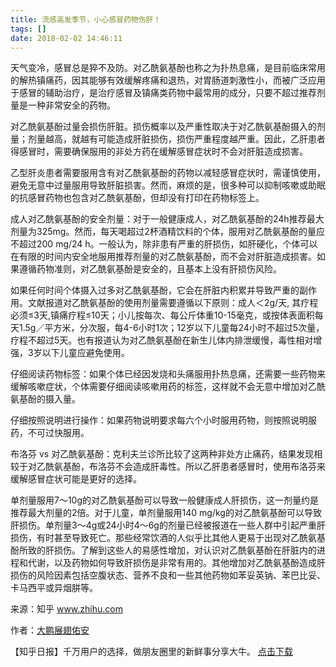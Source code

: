 ```yaml
---
title: 流感高发季节，小心感冒药物伤肝！
tags: []
date: 2018-02-02 14:46:11
---
```


天气变冷，感冒总是猝不及防。对乙酰氨基酚也称之为扑热息痛，是目前临床常用的解热镇痛药，因其能够有效缓解疼痛和退热，对胃肠道刺激性小，而被广泛应用于感冒的辅助治疗，是治疗感冒及镇痛类药物中最常用的成分，只要不超过推荐剂量是一种非常安全的药物。

对乙酰氨基酚过量会损伤肝脏。损伤概率以及严重性取决于对乙酰氨基酚摄入的剂量；剂量越高，就越有可能造成肝脏损伤，损伤严重程度越严重。因此，乙肝患者得感冒时，需要确保服用的非处方药在缓解感冒症状时不会对肝脏造成损害。

乙型肝炎患者需要服用含有对乙酰氨基酚的药物以减轻感冒症状时，需谨慎使用，避免无意中过量服用导致肝脏损害。然而，麻烦的是，很多种可以抑制咳嗽或助眠的抗感冒药物也包含对乙酰氨基酚，但却没有打印在药物标签上。

成人对乙酰氨基酚的安全剂量：对于一般健康成人，对乙酰氨基酚的24h推荐最大剂量为325mg。然而，每天喝超过2杯酒精饮料的个体，服用对乙酰氨基酚的量应不超过200 mg/24 h。一般认为，除非患有严重的肝损伤，如肝硬化，个体可以在有限的时间内安全地服用推荐剂量的对乙酰氨基酚，而不会对肝脏造成损害。如果遵循药物准则，对乙酰氨基酚是安全的，且基本上没有肝损伤风险。

如果任何时间个体摄入过多对乙酰氨基酚，它会在肝脏内积累并导致严重的副作用。文献报道对乙酰氨基酚的使用剂量需要遵循以下原则：成人＜2g/天, 其疗程必须≤3天,镇痛疗程≤10天；小儿按每次、每公斤体重10-15毫克，或按体表面积每天1.5g／平方米，分次服，每4-6小时1次；12岁以下儿童每24小时不超过5次量，疗程不超过5天。也有报道认为对乙酰氨基酚在新生儿体内排泄缓慢，毒性相对增强，3岁以下儿童应避免使用。

仔细阅读药物标签：如果个体已经因发烧和头痛服用扑热息痛，还需要一些药物来缓解咳嗽症状，个体需要仔细阅读咳嗽用药的标签，这样就不会无意中增加对乙酰氨基酚的摄入量。

仔细按照说明进行操作：如果药物说明要求每六个小时服用药物，则按照说明服药，不可过快服用。

布洛芬 vs 对乙酰氨基酚：克利夫兰诊所比较了这两种非处方止痛药，结果发现相较于对乙酰氨基酚，布洛芬不会造成肝毒性。所以乙肝患者感冒时，使用布洛芬来缓解感冒症状可能是更好的选择。

单剂量服用7～10g的对乙酰氨基酚可以导致一般健康成人肝损伤，这一剂量约是推荐最大剂量的2倍。对于儿童，单剂量服用140 mg/kg的对乙酰氨基酚可以导致肝损伤。单剂量3～4g或24小时4～6g的剂量已经被报道在一些人群中引起严重肝损伤，有时甚至导致死亡。那些经常饮酒的人似乎比其他人更易于出现对乙酰氨基酚所致的肝损伤。了解到这些人的易感性增加，对认识对乙酰氨基酚在肝脏内的进程和代谢，以及药物如何导致肝损伤是非常有用的。其他增加对乙酰氨基酚造成肝损伤的风险因素包括空腹状态、营养不良和一些其他药物如苯妥英钠、苯巴比妥、卡马西平或异烟肼等。

来源：知乎 www.zhihu.com

作者：[大鹏展翅佑安](http://www.zhihu.com/people/da-peng-zhan-chi-you-an?utm_campaign=rss&utm_medium=rss&utm_source=rss&utm_content=author)

【知乎日报】千万用户的选择，做朋友圈里的新鲜事分享大牛。
        [点击下载](http://daily.zhihu.com?utm_source=rssyanwenzi&utm_campaign=tuijian&utm_medium=rssnormal)